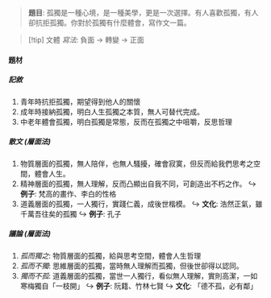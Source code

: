> **題目**:
> 孤獨是一種心境，是一種美學，更是一次選擇。有人喜歡孤獨，有人卻抗拒孤獨。你對於孤獨有什麼體會，寫作文一篇。

> [!tip] 文體
> *寫法*: 負面 → 轉變 → 正面

#### 題材
##### 記敘
1. 青年時抗拒孤獨，期望得到他人的關懷
2. 成年時接納孤獨，明白人生孤獨之本質，無人可替代完成。
3. 中老年體會孤獨，明白孤獨是常態，反而在孤獨之中咀嚼，反思哲理

##### 散文 (層面法)
1. 物質層面的孤獨，無人陪伴，也無人騷擾，確會寂寞，但反而給我們思考之空間，體會人生。
2. 精神層面的孤獨，無人理解，反而凸顯出自我不同，可創造出不朽之作。
   ↪️ **例子**: 梵高的畫作、李白的性格
3. 道義層面的孤獨，一人獨行，實踐仁義，成後世楷模。
   ↪️ **文化**: 浩然正氣，雖千萬吾往矣的孤獨
   ↪️ **例子**: 孔子

##### 議論 (層面法)
1. *孤而獨之*: 物質層面的孤獨，給與思考空間，體會人生哲理
2. *孤而不獨*: 思維層面的孤獨，當時無人理解而孤獨，但後世卻得以認同。
3. *獨而不孤*: 道義層面的孤獨，當世一人獨行，看似無人理解，實則高潔，一如寒梅獨自「一枝開」
↪️ **例子**: 阮籍、竹林七賢
↪️ **文化**: 「德不孤，必有鄰」
